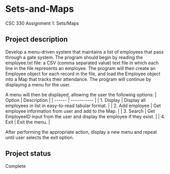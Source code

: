 # Sets-and-Maps
CSC 330 Assignment 1: Sets/Maps

## Project description
Develop a menu-driven system that maintains a list of employees that pass through a gate system. The program should begin by reading the employee.txt file: a CSV (comma separated value) text file in which each line in the file represents an employee. The program will then create an Employee object for each record in the file, and load the Employee object into a Map that tracks their attendance. The program will continue by displaying a menu for the user.

A menu will then be displayed, allowing the user the following options:
| Option | Description |
| ------ | ----------- |
| 1. Display | Display all employees in list in easy-to-read tabular format. |
| 2. Add employee | Get employee information from user and add to the Map. |
| 3. Search | Get EmployeeID input from the user and display the employee if they exist. |
| 4. Exit | Exit the menu. |

After performing the appropriate action, display a new menu and repeat until user selects the exit option.

## Project status
Complete
